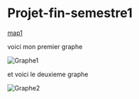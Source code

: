 # Projet-fin-semestre1


[map1](https://Joanna16-lang.github.io/Projet-fin-semestre1/map1.html)


voici mon premier graphe

![Graphe1](https://github.com/user-attachments/assets/6d2ade17-3092-4532-9d3d-2099ebb3b288)



et voici le deuxieme graphe 

![Graphe2](https://github.com/user-attachments/assets/71a741fa-7f0a-4ef1-940f-7eb7ea771ebf)





